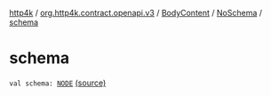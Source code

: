 [http4k](../../../index.md) / [org.http4k.contract.openapi.v3](../../index.md) / [BodyContent](../index.md) / [NoSchema](index.md) / [schema](./schema.md)

# schema

`val schema: `[`NODE`](index.md#NODE) [(source)](https://github.com/http4k/http4k/blob/master/http4k-contract/src/main/kotlin/org/http4k/contract/openapi/v3/model.kt#L69)